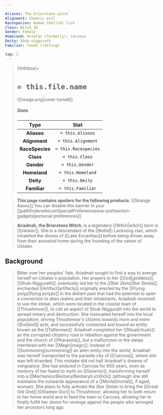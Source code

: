 ```yaml
---

Aliases: The briarstone witch
Alignment: Chaotic evil
Racespecies: Human (kellid) lich
Class: Witch 16
Gender: Female
Homeland: Ustalav (formerly); carcosa
Deity: Shub-niggurath
Familiar: Yonah (ratling)

tag: 👤️
---
```


> [!infobox]+
> #  `= this.file.name`
> ![[image.png|cover hsmall]]
> ##### Stats
> Type | Stat |
> :---: |:---:|
> **Aliases** | `= this.Aliases` |
> **Alignment** | `= this.Alignment` |
> **RaceSpecies** | `= this.Racespecies` |
> **Class** | `= this.Class` |
> **Gender** | `= this.Gender` |
> **Homeland** | `= this.Homeland` |
> **Deity** | `= this.Deity` |
> **Familiar** | `= this.Familiar` |



> **This page contains spoilers for the following products**: [[Strange Aeons]].You can disable this banner in your [[pathfinderwikicomSpecialPreferencesmw-prefsection-gadgets|personal preferences]].


> **Ariadnah, the Briarstone Witch**, is a legendary [[Witch|witch]] born in [[Ustalav]]. She is a descendant of the [[Kellid]] Lacksong clan, which inhabited the shores of [[Lake Encarthan]] before being driven away from their ancestral home during the founding of the nation of Ustalav.


## Background

> Bitter over her peoples' fate, Ariadnah sought to find a way to avenge herself on Ustalav's population. Her prayers to her [[God|goddess]], [[Shub-Niggurath]], eventually led her to the *[[Star Stela|Star Stelae]]*, enchanted [[Artifact|artifacts]] originally erected by the [[Flying polyp|flying polyps]] in the distant past that had the potential to open a connection to alien realms and their inhabitants.
> Ariadnah resolved to use the stelae, which were located in the coastal town of [[Thrushmoor]], to call an aspect of Shub-Niggurath into the world to spread misery and destruction. She insinuated herself into the local population, driving Thrushmoor's citizens towards more and more [[Evil|evil]] acts, and successfully contacted and bound an entity known as the [[Tatterman]]. Ariadnah completed her [[Ritual|rituals]] as the corrupted citizenry rose in rebellion against the government and the church of [[Pharasma]], but a malfunction in the stelae interfered with her [[Magic|magic]]. Instead of [[Summoning|summoning]] an alien entity into the world, Ariadnah was herself transported to the parasite city of [[Carcosa]], where she was left stranded.
> This mistake did not halt Ariadnah's dreams of vengeance. She has endured in Carcosa for 600 years, even as memory of her faded to myth on [[Golarion]], transforming herself into a [[Mechanics/Bestiary/Bestiary/Lich|lich]] (although she still maintains the outwards appearance of a [[Mortal|mortal]], if aged, woman). She plans to fully activate the *Star Stelae* to bring the [[Great Old One]] [[Xhamen-Dor]] to Thrushmoor, allowing her to both return to her home world and to feed the town to Carcosa, allowing her to finally fulfill her desire for revenge against the people who wronged her ancestors long ago.







